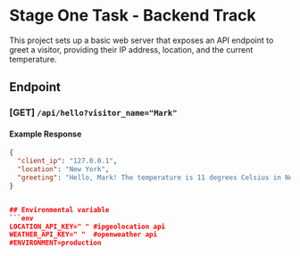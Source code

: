 # Stage One Task - Backend Track

This project sets up a basic web server that exposes an API endpoint to greet a visitor, providing their IP address, location, and the current temperature.

## Endpoint

### [GET] `/api/hello?visitor_name="Mark"`

#### Example Response

```json
{
  "client_ip": "127.0.0.1",
  "location": "New York",
  "greeting": "Hello, Mark! The temperature is 11 degrees Celsius in New York"
}


## Environmental variable
```env
LOCATION_API_KEY=" " #ipgeolocation api
WEATHER_API_KEY=" "  #openweather api
#ENVIRONMENT=production
```

